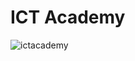 
# ICT Academy

![ictacademy](https://github.com/ict-jobs/.github/assets/70073648/ccb47740-6ea3-4767-beb0-4defa47a175b)

